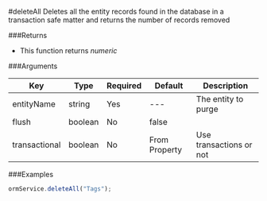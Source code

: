 #deleteAll
Deletes all the entity records found in the database in a transaction safe matter and returns the number of records removed

###Returns

* This function returns *numeric*

###Arguments

| Key | Type | Required | Default | Description |
| --- | --- | --- | --- | --- |
| entityName | string | Yes | --- | The entity to purge |
| flush | boolean | No | false |  |
| transactional | boolean | No | From Property | Use transactions or not |

###Examples

```javascript
ormService.deleteAll("Tags");
```
